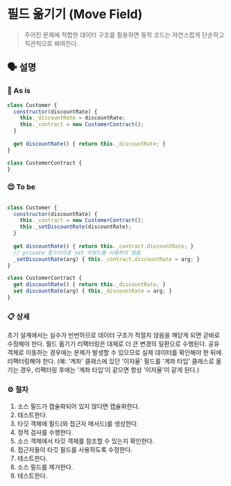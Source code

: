 # 필드 옮기기 (Move Field)

> 주어진 문제에 적합한 데이터 구조를 활용하면 동작 코드는 자연스럽게 단순하고 직관적으로 짜여진다.

## 🗣 설명

### 🧐 As is

```js
class Customer {
  constructor(discountRate) {
    this._discountRate = discountRate;
    this._contract = new CustomerContract();
  }
  
  get discountRate() { return this._discountRate; }
}

class CustomerContract {
}
```

### 😍 To be

```js

class Customer {
  constructor(discountRate) {
    this._contract = new CustomerContract();
    this._setDiscountRate(discountRate);
  }
  
  get discountRate() { return this._contract.discountRate; }
  // private 함수이므로 set 키워드를 사용하지 않음
  _setDiscountRate(arg) { this._contract.discountRate = arg; }
}

class CustomerContract {
  get discountRate() { return this._discountRate; }
  set discountRate(arg) { this._discountRate = arg; }
}
```

### 📋 상세

초기 설계에서는 실수가 빈번하므로 데이터 구조가 적절치 않음을 깨닫게 되면 곧바로 수정해야 한다. 필드 옮기기 리팩터링은 대체로 더 큰 변경의 일환으로 수행된다. 공유 객체로 이동하는 경우에는 문제가 발생할 수 있으므로 실제 데이터를 확인해야 한 뒤에 리팩터링해야 한다. (예: '계좌' 클래스에 있던 '이자율' 필드를 '계좌 타입' 클래스로 옮기는 경우, 리팩터링 후에는 '계좌 타입'이 같으면 항상 '이자율'이 같게 된다.)

### ⚙️ 절차

1. 소스 필드가 캡슐화되어 있지 않다면 캡슐화한다.
2. 테스트한다.
3. 타깃 객체에 필드(와 접근자 메서드)를 생성한다.
4. 정적 검사를 수행한다.
5. 소스 객체에서 타깃 객체를 참조할 수 있는지 확인한다.
6. 접근자들이 타깃 필드를 사용하도록 수정한다.
7. 테스트한다.
8. 소스 필드를 제거한다.
9. 테스트한다.
